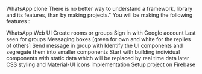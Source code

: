 WhatsApp clone
There is no better way to understand a framework, library and its features, than by making projects." You will be making the following features :

WhatsApp Web UI
Create rooms or groups
Sign in with Google account
Last seen for groups
Messaging boxes [green for own and white for the replies of others]
Send message in group with 
Identify the UI components and segregate them into smaller components
Start with building individual components with static data which will be replaced by real time data later
CSS styling and Material-UI icons implementation
Setup project on Firebase
